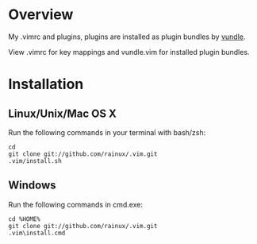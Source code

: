 Overview
========

My .vimrc and plugins, plugins are installed as plugin bundles by [vundle](http://github.com/gmarik/vundle).

View .vimrc for key mappings and vundle.vim for installed plugin bundles.

Installation
============

Linux/Unix/Mac OS X
--------------------

Run the following commands in your terminal with bash/zsh:

    cd
    git clone git://github.com/rainux/.vim.git
    .vim/install.sh

Windows
-------

Run the following commands in cmd.exe:

    cd %HOME%
    git clone git://github.com/rainux/.vim.git
    .vim\install.cmd
